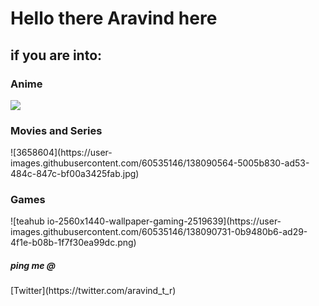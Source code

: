 <h1>Hello there Aravind here </h1> 

<h2>if you are into: </h1>
<h3>Anime</h3>
<img src="https://user-images.githubusercontent.com/60535146/138089975-c2afe059-3102-450c-b8de-a926688ef62a.jpg" />
<h3> Movies and Series</h3>
![3658604](https://user-images.githubusercontent.com/60535146/138090564-5005b830-ad53-484c-847c-bf00a3425fab.jpg)
<h3>Games</h3>
![teahub io-2560x1440-wallpaper-gaming-2519639](https://user-images.githubusercontent.com/60535146/138090731-0b9480b6-ad29-4f1e-b08b-1f7f30ea99dc.png)
<h5>ping me @</h5>
[Twitter](https://twitter.com/aravind_t_r)
